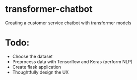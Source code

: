 # transformer-chatbot
Creating a customer service chatbot with transformer models

# Todo:
* Choose the dataset
* Preprocess data with Tensorflow and Keras (perform NLP)
* Create flask application
* Thoughtfully design the UX

